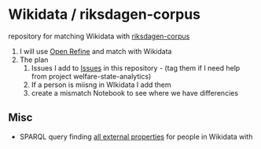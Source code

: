 # Wikidata / riksdagen-corpus
repository for matching Wikidata with [riksdagen-corpus](https://github.com/welfare-state-analytics/riksdagen-corpus)

1. I will use [Open Refine](https://www.wikidata.org/wiki/Wikidata:Tools/OpenRefine) and match with Wikidata
1. The plan  
    1.  Issues I add to [Issues](https://github.com/salgo60/Wikidata_riksdagen-corpus/issues) in this repository - (tag them if I need help from project welfare-state-analytics)
    1. If a person is miisng in WIkidata I add them
    1. create a mismatch Notebook to see where we have differencies

## Misc
* SPARQL query finding [all external properties](https://w.wiki/4XQi) for people in Wikidata with  
